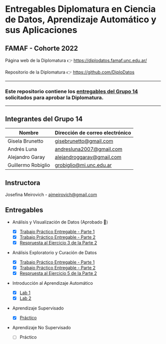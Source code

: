 # Entregables Diplomatura en Ciencia de Datos, Aprendizaje Automático y sus Aplicaciones

## FAMAF - Cohorte 2022

Página web de la Diplomatura :point_right: https://diplodatos.famaf.unc.edu.ar/

Repositorio de la Diplomatura :point_right: https://github.com/DiploDatos

<hr style="border-color: yellow">

### Este repositorio contiene los <u>entregables del Grupo 14</u> solicitados para aprobar la Diplomatura.

<hr style="border-color: yellow">



## Integrantes del Grupo 14

|Nombre|Dirección de correo electrónico|
|------|-------------------------------|
|Gisela Brunetto|[gisebrunetto@gmail.com](mailto:gisebrunetto@gmail.com)|
|Andrés Luna|[andresluna2007@gmail.com](mailto:andresluna2007@gmail.com)|
|Alejandro Garay|[alejandroggaray@gmail.com](mailto:alejandroggaray@gmail.com)|
|Guillermo Robiglio|[grobiglio@mi.unc.edu.ar](mailto:grobiglio@mi.unc.edu.ar)|

## Instructora

Josefina Meirovich - [ajmeirovich@gmail.com](jmeirovich@gmail.com)

## Entregables

- Análisis y Visualización de Datos (Aprobado 🥇)

  - [x] [Trabajo Práctico Entregable - Parte 1](./1-Analisis-y-Visualizacion/Grupo_14_Entregable_Parte_1.ipynb)
  - [x] [Trabajo Práctico Entregable - Parte 2](./1-Analisis-y-Visualizacion/Grupo_14_Entregable_Parte_2.ipynb)
  - [x] [Respruesta al Ejercicio 3 de la Parte 2](./1-Analisis-y-Visualizacion/Grupo_14_Entregable_2_Ejercicio_3.pdf)

- Análisis Exploratorio y Curación de Datos

  - [x] [Trabajo Práctico Entregable - Parte 1](./2-Analisis-Exploratorio/Grupo14_entregable_Parte_1_2022.ipynb)
  - [x] [Trabajo Práctico Entregable - Parte 2](./2-Analisis-Exploratorio/Grupo14_entregable_Parte_2_2022.ipynb)
  - [x] [Respruesta al Ejercicio 5 de la Parte 2](./2-Analisis-Exploratorio/README.md)

- Introducción al Aprendizaje Automático

  - [x] [Lab 1](./3-Intro-Machine-Learning/Lab%201.ipynb)
  - [x] [Lab 2](./3-Intro-Machine-Learning/Lab%202.ipynb)

- Aprendizaje Supervisado

  - [x] [Práctico](./4-Aprendizaje-Supervisado/baseline.ipynb)
  
- Aprendizaje No Supervisado

  - [ ] Práctico